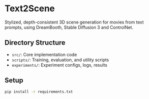 # Text2Scene

Stylized, depth-consistent 3D scene generation for movies from text prompts, using DreamBooth, Stable Diffusion 3 and ControlNet.

## Directory Structure

- `src/`: Core implementation code
- `scripts/`: Training, evaluation, and utility scripts
- `experiments/`: Experiment configs, logs, results

## Setup

```bash
pip install -r requirements.txt
